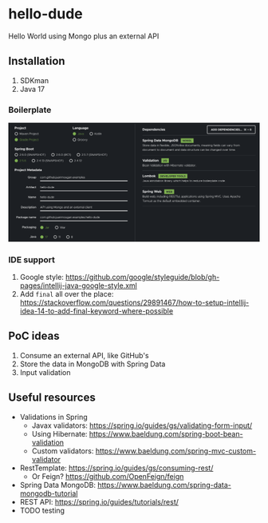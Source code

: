 # hello-dude

Hello World using Mongo plus an external API

## Installation

1. SDKman
2. Java 17

### Boilerplate

![Spring initializr](docs/img/boilerplate.png)

### IDE support

1. Google style: https://github.com/google/styleguide/blob/gh-pages/intellij-java-google-style.xml
2. Add `final` all over the place: https://stackoverflow.com/questions/29891467/how-to-setup-intellij-idea-14-to-add-final-keyword-where-possible

## PoC ideas

1. Consume an external API, like GitHub's
2. Store the data in MongoDB with Spring Data
3. Input validation

## Useful resources

- Validations in Spring
  - Javax validators: https://spring.io/guides/gs/validating-form-input/
  - Using Hibernate: https://www.baeldung.com/spring-boot-bean-validation
  - Custom validators: https://www.baeldung.com/spring-mvc-custom-validator
- RestTemplate: https://spring.io/guides/gs/consuming-rest/
  - Or Feign? https://github.com/OpenFeign/feign
- Spring Data MongoDB: https://www.baeldung.com/spring-data-mongodb-tutorial
- REST API: https://spring.io/guides/tutorials/rest/
- TODO testing
